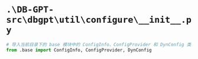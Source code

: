 # `.\DB-GPT-src\dbgpt\util\configure\__init__.py`

```py
# 导入当前目录下的 base 模块中的 ConfigInfo、ConfigProvider 和 DynConfig 类
from .base import ConfigInfo, ConfigProvider, DynConfig
```